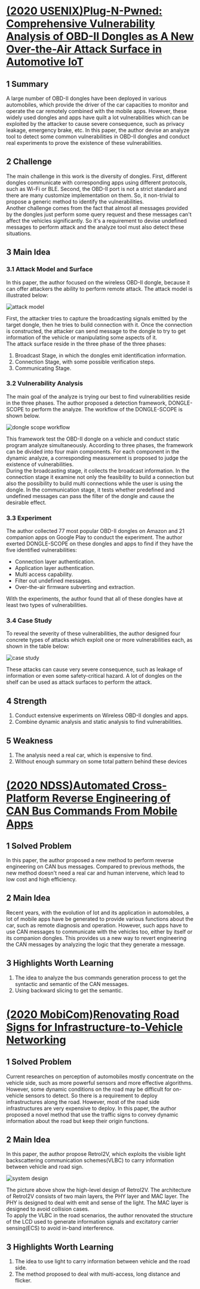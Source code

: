 # [(2020 USENIX)Plug-N-Pwned: Comprehensive Vulnerability Analysis of OBD-II Dongles as A New Over-the-Air Attack Surface in Automotive IoT](http://web.cse.ohio-state.edu/~lin.3021/file/SEC20a.pdf)

## 1 Summary
A large number of OBD-II dongles have been deployed in  various automobiles, which provide the driver of the car capacities to monitor and operate the car remotely combined with the mobile apps. However, these widely used dongles and apps have quilt a lot vulnerabilities which can be exploited by the attacker to cause severe consequence, such as privacy leakage, emergency brake, etc. In this paper, the author devise an analyze tool to detect some common vulnerabilities in OBD-II dongles and conduct real experiments to prove the existence of these vulnerabilities.

## 2 Challenge
The main challenge in this work is the diversity of dongles. First, different dongles communicate with corresponding apps using different protocols, such as Wi-Fi or BLE. Second, the OBD-II port is not a strict standard and there are many customize implementation on them. So, it non-trivial to propose a generic method to identify the vulnerabilities.  
Another challenge comes from the fact that almost all messages provided by the dongles just perform some query request and these messages can't affect the vehicles significantly. So it's a requirement to devise undefined messages to perform attack and the analyze tool must also detect these situations.

## 3 Main Idea
### 3.1 Attack Model and Surface
In this paper, the author focused on the wireless OBD-II dongle, because it can offer attackers the ability to perform remote attack. The attack model is illustrated below:

![attack model](../images/wk6_attack_model.png)

First, the attacker tries to capture the broadcasting signals emitted by the target dongle, then he tries to build connection with it. Once the connection is  constructed, the attacker can send message to the dongle to try to get information of the vehicle or manipulating some aspects of it.  
The attack surface reside in the three phase of the three phases:

1. Broadcast Stage, in which the dongles emit identification information.
2. Connection Stage, with some possible verification steps.
3. Communicating Stage.

### 3.2 Vulnerability Analysis

The main goal of the analyze is trying our best to find vulnerabilities reside in the three phases. The author proposed a detection framework, DONGLE-SCOPE to perform the analyze. The workflow of the DONGLE-SCOPE is shown below.

![dongle scope workflow](../images/wk6_dongle_scope.png)

This framework test the OBD-II dongle on a vehicle and conduct static program analyze simultaneously. According to three phases, the framework can be divided into four main components. For each component in the dynamic analyze, a corresponding measurement is proposed to judge the existence of vulnerabilities.  
During the broadcasting stage, it collects the broadcast information. In the connection stage it examine not only the feasibility to build a connection but also the possibility to build multi connections while the user is using the dongle. In the communication stage, it tests whether predefined and undefined messages can pass the filter of the dongle and cause the desirable effect.

### 3.3 Experiment

The author collected 77 most popular OBD-II dongles on Amazon and 21 companion apps on Google Play to conduct the experiment. The author exerted DONGLE-SCOPE on these dongles and apps to find if they have the five identified vulnerabilities:

* Connection layer authentication.
* Application layer authentication.
* Multi access capability.
* Filter out undefined messages.
* Over-the-air firmware subverting and extraction.

With the experiments, the author found that all of these dongles have at least two types of vulnerabilities.

### 3.4 Case Study
To reveal the severity of these vulnerabilities, the author designed four concrete types of attacks which exploit one or more vulnerabilities each, as shown in the table below:

![case study](../images/wk6_case_study.png)

These attacks can cause very severe consequence, such as leakage of information or even some safety-critical hazard. A lot of dongles on the shelf can be used as attack surfaces to perform the attack.

## 4 Strength
1. Conduct extensive experiments on Wireless OBD-II dongles and apps.
2. Combine dynamic analysis and static analysis to find vulnerabilities.

## 5 Weakness
1. The analysis need a real car, which is expensive to find.
2. Without enough summary on some total pattern behind these devices

# [(2020 NDSS)Automated Cross-Platform Reverse Engineering of CAN Bus Commands From Mobile Apps](https://web.cse.ohio-state.edu/~lin.3021/file/NDSS20.pdf)

## 1 Solved Problem
In this paper, the author proposed a new method to perform reverse engineering on CAN bus messages. Compared to previous methods, the new method doesn't need a real car and human intervene, which lead to low cost and high efficiency.

## 2 Main Idea
Recent years, with the evolution of Iot and its application in automobiles, a lot of mobile apps have be generated to provide various functions about the car, such as remote diagnosis and operation. However, such apps have to use CAN messages to communicate with the vehicles too, either by itself or its companion dongles. This provides us a new way to revert engineering the CAN messages by analyzing the logic that they generate a message.

## 3 Highlights Worth Learning
1. The idea to analyze the bus commands generation process to get the syntactic and semantic of the CAN messages.
2. Using backward slicing to get the semantic.

# [(2020 MobiCom)Renovating Road Signs for Infrastructure-to-Vehicle Networking](https://dl.acm.org/doi/pdf/10.1145/3372224.3380883)

## 1 Solved Problem
Current researches on perception of automobiles mostly concentrate on the vehicle side, such as more powerful sensors and more effective algorithms. However, some dynamic conditions on the road may be difficult for on-vehicle sensors to detect. So there is a requirement to deploy infrastructures along the road. However, most of the road side infrastructures are very expensive to deploy. In this paper, the author proposed a novel method that use the traffic signs to convey dynamic information about the road but keep their origin functions.

## 2 Main Idea
In this paper, the author propose RetroI2V, which exploits the visible light backscattering communication schemes(VLBC) to carry information between vehicle and road sign.

![system design](../images/wk6_retro_arch.png)

The picture above show the high-level design of RetroI2V. The architecture of RetroI2V consists of two main layers, the PHY layer and MAC layer. The PHY is designed to deal with emit and sense of the light. The MAC layer is designed to avoid collision cases.  
To apply the VLBC in the road scenarios, the author renovated the structure of the LCD used to generate information signals and excitatory carrier sensing(ECS) to avoid in-band interference.  

## 3 Highlights Worth Learning

1. The idea to use light to carry information between vehicle and the road side.
2. The method proposed to deal with multi-access, long distance and flicker.

